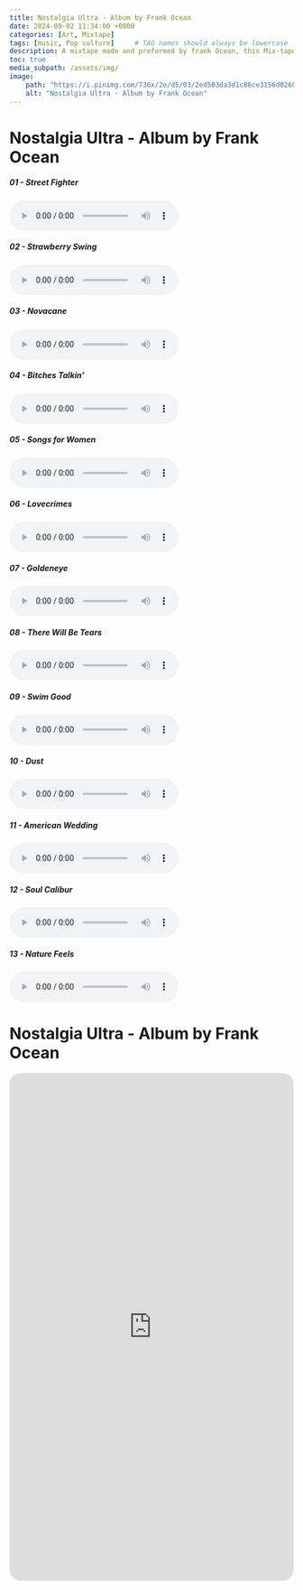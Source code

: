 ```yaml
---
title: Nostalgia Ultra - Album by Frank Ocean
date: 2024-09-02 11:34:00 +0800
categories: [Art, Mixtape]
tags: [music, Pop culture]     # TAG names should always be lowercase
description: A mixtape made and preformed by frank Ocean, this Mix-tape is considerd to have changed the Hip-Hop music scene in the early 10's of this century. 
toc: true
media_subpath: /assets/img/
image:
    path: "https://i.pinimg.com/736x/2e/d5/03/2ed503da3d1c86ce3156d0268f442956.jpg"
    alt: "Nostalgia Ultra - Album by Frank Ocean"
---
```

# Nostalgia Ultra - Album by Frank Ocean
<h5>01 - Street Fighter</h5>
<audio controls src="/assets/music/01_street_fighter.mp3" title="Street Fighter"></audio>
<h5>02 - Strawberry Swing</h5>
<audio controls src="/assets/music/frank_ocean/02 strawberry swing.mp3" title="Strawberry Swing"></audio>
<h5>03 - Novacane</h5>
<audio controls src="/assets/music/frank_ocean/03 novacane.mp3" title="Novacane"></audio>
<h5>04 - Bitches Talkin'</h5>
<audio controls src="/assets/music/frank_ocean/05_bitches_talkin'.mp3" title="Bitches Talkin'"></audio>
<h5>05 - Songs for Women</h5>
<audio controls src="/assets/music/frank_ocean/06 songs for women.mp3" title="Songs for Women"></audio>
<h5>06 - Lovecrimes</h5>
<audio controls src="/assets/music/frank_ocean/07 lovecrimes.mp3" title="Lovecrimes"></audio>
<h5>07 - Goldeneye</h5>
<audio controls src="/assets/music/frank_ocean/08 goldeneye.mp3" title="Goldeneye"></audio>
<h5>08 - There Will Be Tears</h5>
<audio controls src="/assets/music/frank_ocean/09 there will be tears.mp3" title="There Will Be Tears"></audio>
<h5>09 - Swim Good</h5>
<audio controls src="/assets/music/frank_ocean/10 swim good.mp3" title="Swim Good"></audio>
<h5>10 - Dust</h5>
<audio controls src="/assets/music/frank_ocean/11 dust.mp3" title="Dust"></audio>
<h5>11 - American Wedding</h5>
<audio controls src="/assets/music/frank_ocean/12 american wedding.mp3" title="American Wedding"></audio>
<h5>12 - Soul Calibur</h5>
<audio controls src="/assets/music/frank_ocean/13 soul calibur.mp3" title="Soul Calibur"></audio>
<h5>13 - Nature Feels</h5>
<audio controls src="/assets/music/frank_ocean/14 nature feels.mp3" title="Nature Feels"></audio>

# Nostalgia Ultra - Album by Frank Ocean
<iframe style="border-radius:20px" src="https://open.spotify.com/embed/album/182D7nDZqcYghZKQxnSJ03?utm_source=generator&theme=0" width="100%" height="900" frameBorder="0" allowfullscreen="" allow="autoplay; clipboard-write; encrypted-media; fullscreen; picture-in-picture" loading="lazy"></iframe>
